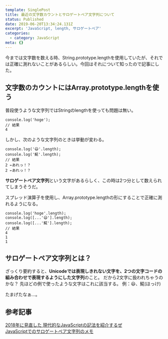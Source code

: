 ```yaml
---
template: SinglePost
title: 最近の文字数カウントとサロゲートペア文字列について
status: Published
date: 2019-06-20T13:34:24.131Z
excerpt: 'JavaScript, length, サロゲートペア'
categories:
  - category: JavaScript
meta: {}
---
```

今までは文字数を数える時、String.prototype.lengthを使用していたが、それでは正確に測れないことがあるらしい。今回はそれについて知ったので記事にした。

## 文字数のカウントにはArray.prototype.lengthを使う
普段使うような文字列ではStringのlengthを使っても問題は無い。
```
console.log('hoge');
// 結果
4
```
しかし、次のような文字列のときは挙動が変わる。
```
console.log('😃'.length);
console.log('𩸽'.length);
// 結果
2 ←あれっ！？
2 ←あれっ！？
```
**サロゲートペア文字列**という文字があるらしく、この時は2つ分として数えられてしまうそうだ。

スプレッド演算子を使用し、Array.prototype.lengthの形にすることで正確に測れるようになる。
```
console.log('hoge'.length);
console.log([...'😃'].length);
console.log([...'𩸽'].length);
// 結果
4
1
1
```

## サロゲートペア文字列とは？
ざっくり要約すると、**Unicodeでは表現しきれない文字を、2つの文字コードの組み合わせで表現するようにした文字列**のこと。
だから2文字に扱われちゃうのかな？
先ほどの例で使ったような文字はこれに該当する。
例：😃、𩸽(ほっけ)

たまげたなぁ…。

## 参考記事
[2018年に見直した
現代的なJavaScriptの記法を紹介するぜ](https://ics.media/entry/17262/)  
[JavaScriptでのサロゲートペア文字列のメモ](https://qiita.com/YusukeHirao/items/2f0fb8d5bbb981101be0)
